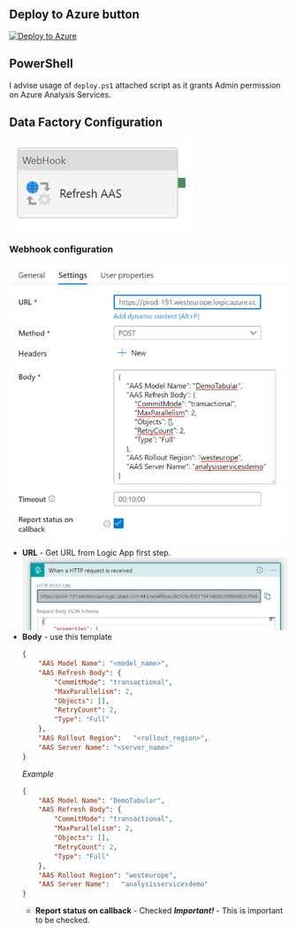 ## Deploy to Azure button

[![Deploy to Azure](https://aka.ms/deploytoazurebutton)](https://portal.azure.com/#create/Microsoft.Template/uri/https%3A%2F%2Fraw.githubusercontent.com%2FMarczakIO%2Fazure-enterprise-templates%2Fmain%2Flogic-apps-refresh-azure-analysis-services-with-webhook%2Ftemplate.json)

## PowerShell

I advise usage of `deploy.ps1` attached script as it grants Admin permission on Azure Analysis Services. 

## Data Factory Configuration

![Activity Configuration](images/webhook-pl-1.png)

### Webhook configuration

![Activity Configuration](images/webhook-setup.png)

* **URL** - Get URL from Logic App first step.
  ![Activity Configuration](images/logic-app-url.png)
* **Body** - use this template  
  ```json
  {
      "AAS Model Name": "<model_name>",
      "AAS Refresh Body": {
          "CommitMode": "transactional",
          "MaxParallelism": 2,
          "Objects": [],
          "RetryCount": 2,
          "Type": "Full"
      },
      "AAS Rollout Region":   "<rollout_region>",
      "AAS Server Name": "<server_name>"
  }
  ```
  *Example*
  ```json
  {
      "AAS Model Name": "DemoTabular",
      "AAS Refresh Body": {
          "CommitMode": "transactional",
          "MaxParallelism": 2,
          "Objects": [],
          "RetryCount": 2,
          "Type": "Full"
      },
      "AAS Rollout Region": "westeurope",
      "AAS Server Name":   "analysisservicesdemo"
  }
  ```
  * **Report status on callback** - Checked
    ***Important!*** - This is important to be checked.